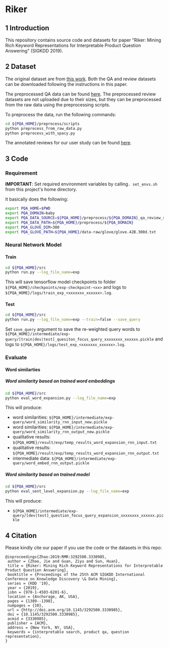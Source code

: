 # Riker

## 1 Introduction
This repository contains source code and datasets for paper "Riker: Mining Rich Keyword Representations for Interpretable Product Question Answering" (SIGKDD 2019). 


## 2 Dataset
The original dataset are from [this work](https://arxiv.org/abs/1512.06863). Both the QA and review datasets can be downloaded following the instructions in this paper.

The preprocessed QA data can be found [here](https://drive.google.com/drive/folders/1G1t3ifTZcZ11G5x8XW7zXtgT3tBbhJfo?usp=sharing). The preprocessed review datasets are not uploaded due to their sizes, but they can be preprocessed from the raw data using the preprocessing scripts.

To preprocess the data, run the following commands:
```bash
cd ${PQA_HOME}/preprocess/scripts
python preprocess_from_raw_data.py
python preprocess_with_spacy.py
```
The annotated reviews for our user study can be found [here](https://drive.google.com/drive/folders/130qzlQk_t1Y4eNCG2oK4_BtnqJVVIcec?usp=sharing).

## 3 Code

### Requirement

**IMPORTANT**: Set required environment variables by calling`. set_envs.sh` from this project's home directory.

It basically does the following:
```bash
export PQA_HOME=$PWD
export PQA_DOMAIN=baby
export PQA_DATA_SOURCE=${PQA_HOME}/preprocess/${PQA_DOMAIN}_qa_review_spacy_preprocessed.txt
export PQA_DATA_PATH=${PQA_HOME}/preprocess/${PQA_DOMAIN}
export PQA_GLOVE_DIM=300
export PQA_GLOVE_PATH=${PQA_HOME}/data-raw/glove/glove.42B.300d.txt
```

### Neural Network Model
#### Train
```bash
cd ${PQA_HOME}/src
python run.py --log_file_name=exp
```
This will save tensorflow model checkpoints to folder `${PQA_HOME}/checkpoints/exp-checkpoint-<xx>` and logs to 
`${PQA_HOME}/logs/train_exp_<xxxxxxx_xxxxxx>.log`.

#### Test
```bash
cd ${PQA_HOME}/src
python run.py --log_file_name=exp --train=false --save_query
```
Set `save_query` argument to save the re-weighted query words to 
`${PQA_HOME}/intermediate/exp-query/[train|dev|test]_quesiton_focus_query_xxxxxxxx_xxxxxx.pickle` and logs to 
`${PQA_HOME}/logs/test_exp_<xxxxxxx_xxxxxx>.log`.

### Evaluate

#### Word similarties

##### Word similarity based on trained word embeddings
```bash
cd ${PQA_HOME}/src
python eval_word_expansion.py --log_file_name=exp
```
This will produce:
* word similarities: `${PQA_HOME}/intermediate/exp-query/word_similarity_rnn_input_new.pickle`
* word similarities: `${PQA_HOME}/intermediate/exp-query/word_similarity_rnn_output_new.pickle`
* qualitative results: `${PQA_HOME}/result/exp/temp_results_word_expansion_rnn_input.txt`
* qualitative results: `${PQA_HOME}/result/exp/temp_results_word_expansion_rnn_output.txt`
* intermediate data: `${PQA_HOME}/intermediate/exp-query/word_embed_rnn_output.pickle`

##### Word similarity based on trained model
```bash
cd ${PQA_HOME}/src
python eval_sent_level_expansion.py --log_file_name=exp
```
This will produce:
* `${PQA_HOME}/intermediate/exp-query/[dev|test]_question_focus_query_expansion_xxxxxxxx_xxxxxx.pickle`

## 4 Citation
Please kindly cite our paper if you use the code or the datasets in this repo:
```
@inproceedings{Zhao:2019:RMR:3292500.3330985,
 author = {Zhao, Jie and Guan, Ziyu and Sun, Huan},
 title = {Riker: Mining Rich Keyword Representations for Interpretable Product Question Answering},
 booktitle = {Proceedings of the 25th ACM SIGKDD International Conference on Knowledge Discovery \& Data Mining},
 series = {KDD '19},
 year = {2019},
 isbn = {978-1-4503-6201-6},
 location = {Anchorage, AK, USA},
 pages = {1389--1398},
 numpages = {10},
 url = {http://doi.acm.org/10.1145/3292500.3330985},
 doi = {10.1145/3292500.3330985},
 acmid = {3330985},
 publisher = {ACM},
 address = {New York, NY, USA},
 keywords = {interpretable search, product qa, question representation},
} 
```


